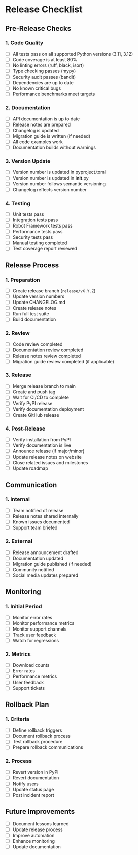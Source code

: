 # Release Checklist

## Pre-Release Checks

### 1. Code Quality
- [ ] All tests pass on all supported Python versions (3.11, 3.12)
- [ ] Code coverage is at least 80%
- [ ] No linting errors (ruff, black, isort)
- [ ] Type checking passes (mypy)
- [ ] Security audit passes (bandit)
- [ ] Dependencies are up to date
- [ ] No known critical bugs
- [ ] Performance benchmarks meet targets

### 2. Documentation
- [ ] API documentation is up to date
- [ ] Release notes are prepared
- [ ] Changelog is updated
- [ ] Migration guide is written (if needed)
- [ ] All code examples work
- [ ] Documentation builds without warnings

### 3. Version Update
- [ ] Version number is updated in pyproject.toml
- [ ] Version number is updated in __init__.py
- [ ] Version number follows semantic versioning
- [ ] Changelog reflects version number

### 4. Testing
- [ ] Unit tests pass
- [ ] Integration tests pass
- [ ] Robot Framework tests pass
- [ ] Performance tests pass
- [ ] Security tests pass
- [ ] Manual testing completed
- [ ] Test coverage report reviewed

## Release Process

### 1. Preparation
- [ ] Create release branch (`release/vX.Y.Z`)
- [ ] Update version numbers
- [ ] Update CHANGELOG.md
- [ ] Create release notes
- [ ] Run full test suite
- [ ] Build documentation

### 2. Review
- [ ] Code review completed
- [ ] Documentation review completed
- [ ] Release notes review completed
- [ ] Migration guide review completed (if applicable)

### 3. Release
- [ ] Merge release branch to main
- [ ] Create and push tag
- [ ] Wait for CI/CD to complete
- [ ] Verify PyPI release
- [ ] Verify documentation deployment
- [ ] Create GitHub release

### 4. Post-Release
- [ ] Verify installation from PyPI
- [ ] Verify documentation is live
- [ ] Announce release (if major/minor)
- [ ] Update release notes on website
- [ ] Close related issues and milestones
- [ ] Update roadmap

## Communication

### 1. Internal
- [ ] Team notified of release
- [ ] Release notes shared internally
- [ ] Known issues documented
- [ ] Support team briefed

### 2. External
- [ ] Release announcement drafted
- [ ] Documentation updated
- [ ] Migration guide published (if needed)
- [ ] Community notified
- [ ] Social media updates prepared

## Monitoring

### 1. Initial Period
- [ ] Monitor error rates
- [ ] Monitor performance metrics
- [ ] Monitor support channels
- [ ] Track user feedback
- [ ] Watch for regressions

### 2. Metrics
- [ ] Download counts
- [ ] Error rates
- [ ] Performance metrics
- [ ] User feedback
- [ ] Support tickets

## Rollback Plan

### 1. Criteria
- [ ] Define rollback triggers
- [ ] Document rollback process
- [ ] Test rollback procedure
- [ ] Prepare rollback communications

### 2. Process
- [ ] Revert version in PyPI
- [ ] Revert documentation
- [ ] Notify users
- [ ] Update status page
- [ ] Post incident report

## Future Improvements
- [ ] Document lessons learned
- [ ] Update release process
- [ ] Improve automation
- [ ] Enhance monitoring
- [ ] Update documentation
